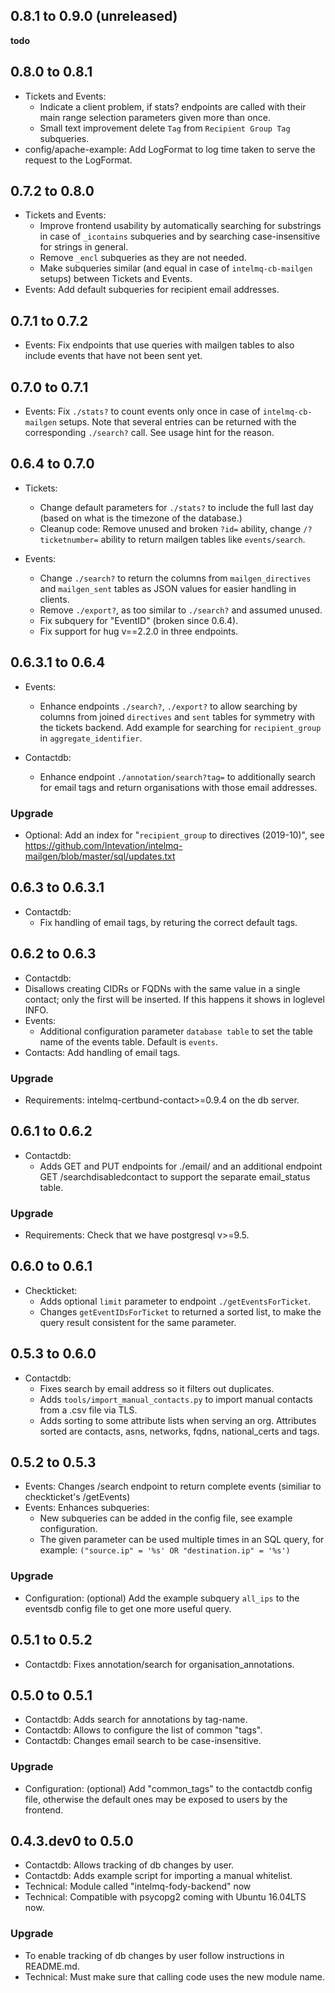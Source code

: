## 0.8.1 to 0.9.0 (unreleased)
**todo**


## 0.8.0 to 0.8.1

 * Tickets and Events:
   * Indicate a client problem, if stats? endpoints are called with their main
     range selection parameters given more than once.
   * Small text improvement delete `Tag` from `Recipient Group Tag` subqueries.
 * config/apache-example:
   Add LogFormat to log time taken to serve the request to the LogFormat.


## 0.7.2 to 0.8.0

 * Tickets and Events:
   * Improve frontend usability by automatically searching for substrings
     in case of `_icontains` subqueries and by searching case-insensitive
     for strings in general.
   * Remove `_encl` subqueries as they are not needed.
   * Make subqueries similar (and equal in case of `intelmq-cb-mailgen`
     setups) between Tickets and Events.
 * Events: Add default subqueries for recipient email addresses.


## 0.7.1 to 0.7.2

 * Events: Fix endpoints that use queries with mailgen tables to also
   include events that have not been sent yet.


## 0.7.0 to 0.7.1

 * Events: Fix `./stats?` to count events only once in case of
   `intelmq-cb-mailgen` setups. Note that several entries can be returned
   with the corresponding `./search?` call. See usage hint for the reason.


## 0.6.4 to 0.7.0

 * Tickets:
   * Change default parameters for `./stats?` to include the full last day
     (based on what is the timezone of the database.)
   * Cleanup code: Remove unused and broken `?id=` ability, change
     `/?ticketnumber=` ability to return mailgen tables like `events/search`.

 * Events:
   * Change `./search?` to return the columns from `mailgen_directives` and
     `mailgen_sent` tables as JSON values for easier handling in clients.
   * Remove `./export?`, as too similar to `./search?` and assumed unused.
   * Fix subquery for "EventID" (broken since 0.6.4).
   * Fix support for hug v==2.2.0 in three endpoints.


## 0.6.3.1 to 0.6.4

 * Events:
   * Enhance endpoints `./search?`, `./export?` to allow searching by
     columns from joined `directives` and `sent` tables for symmetry with the
     tickets backend. Add example for searching for `recipient_group` in
     `aggregate_identifier`.

 * Contactdb:
   * Enhance endpoint `./annotation/search?tag=` to additionally search for
     email tags and return organisations with those email addresses.

### Upgrade
 * Optional: Add an index for "`recipient_group` to directives (2019-10)", see
   https://github.com/Intevation/intelmq-mailgen/blob/master/sql/updates.txt


## 0.6.3 to 0.6.3.1

 * Contactdb:
   * Fix handling of email tags, by returing the correct default tags.


## 0.6.2 to 0.6.3

 * Contactdb:
  * Disallows creating CIDRs or FQDNs with the same value in a single contact;
    only the first will be inserted. If this happens it shows in loglevel INFO.
 * Events:
   * Additional configuration parameter `database table` to set the
     table name of the events table. Default is `events`.
 * Contacts: Add handling of email tags.

### Upgrade
 *  Requirements: intelmq-certbund-contact>=0.9.4 on the db server.


## 0.6.1 to 0.6.2
 * Contactdb:
   * Adds GET and PUT endpoints for ./email/ and an additional endpoint GET
    /searchdisabledcontact to support the separate email_status table.

### Upgrade
 * Requirements: Check that we have postgresql v>=9.5.


## 0.6.0 to 0.6.1

 * Checkticket:
   * Adds optional `limit` parameter to endpoint `./getEventsForTicket`.
   * Changes `getEventIDsForTicket` to returned a sorted list, to make
     the query result consistent for the same parameter.


## 0.5.3 to 0.6.0

 * Contactdb:
   * Fixes search by email address so it filters out duplicates.
   * Adds `tools/import_manual_contacts.py` to import manual contacts
     from a .csv file via TLS.
   * Adds sorting to some attribute lists when serving an org. Attributes
     sorted are contacts, asns, networks, fqdns, national_certs and tags.


## 0.5.2 to 0.5.3

 * Events: Changes /search endpoint to return complete events (similiar to
     checkticket's /getEvents)
 * Events: Enhances subqueries:
   * New subqueries can be added in the config file, see example configuration.
   * The given parameter can be used multiple times in an SQL query,
     for example: `("source.ip" = '%s' OR "destination.ip" = '%s')`

### Upgrade
 * Configuration: (optional) Add the example subquery `all_ips` to the
     eventsdb config file to get one more useful query.


## 0.5.1 to 0.5.2

 * Contactdb: Fixes annotation/search for organisation\_annotations.


## 0.5.0 to 0.5.1

 * Contactdb: Adds search for annotations by tag-name.
 * Contactdb: Allows to configure the list of common "tags".
 * Contactdb: Changes email search to be case-insensitive.

### Upgrade
 * Configuration: (optional) Add "common\_tags" to the contactdb config file,
     otherwise the default ones may be exposed to users by the frontend.


## 0.4.3.dev0 to 0.5.0
 * Contactdb: Allows tracking of db changes by user.
 * Contactdb: Adds example script for importing a manual whitelist.
 * Technical: Module called "intelmq-fody-backend" now
 * Technical: Compatible with psycopg2 coming with Ubuntu 16.04LTS now.

### Upgrade
 * To enable tracking of db changes by user follow instructions in README.md.
 * Technical: Must make sure that calling code uses the new module name.
